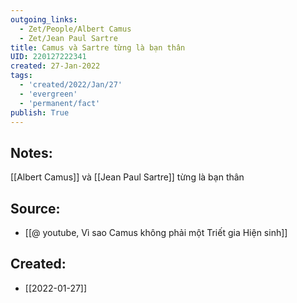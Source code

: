 ```yaml
---
outgoing_links:
  - Zet/People/Albert Camus
  - Zet/Jean Paul Sartre
title: Camus và Sartre từng là bạn thân
UID: 220127222341
created: 27-Jan-2022
tags:
  - 'created/2022/Jan/27'
  - 'evergreen'
  - 'permanent/fact'
publish: True
---
```

## Notes:
[[Albert Camus]] và [[Jean Paul Sartre]] từng là bạn thân

## Source:
- [[@ youtube, Vì sao Camus không phải một Triết gia Hiện sinh]]


## Created:
- [[2022-01-27]]
